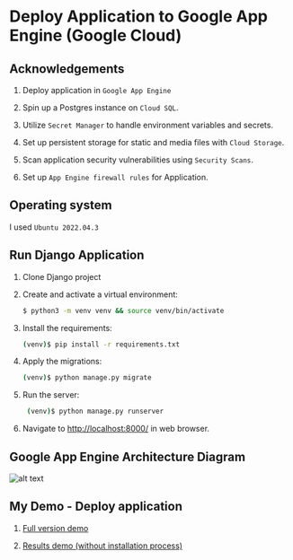# Deploy Application to Google App Engine (Google Cloud)

## Acknowledgements

1. Deploy application in `Google App Engine`

3. Spin up a Postgres instance on `Cloud SQL`.

5. Utilize `Secret Manager` to handle environment variables and secrets.

7. Set up persistent storage for static and media files with `Cloud Storage`.

9. Scan application security vulnerabilities using `Security Scans`.

10. Set up `App Engine firewall rules` for Application.

## Operating system

I used `Ubuntu 2022.04.3`

## Run Django Application

1. Clone Django project

2. Create and activate a virtual environment:

    ```sh
    $ python3 -m venv venv && source venv/bin/activate
    ```

3. Install the requirements:

    ```sh
    (venv)$ pip install -r requirements.txt
    ```

4. Apply the migrations:

    ```sh
    (venv)$ python manage.py migrate
    ```

5. Run the server:

   ```sh
    (venv)$ python manage.py runserver
    ```

 6. Navigate to [http://localhost:8000/](http://localhost:8000/) in web browser.

## Google App Engine Architecture Diagram

![alt text](ModelGAE.png)

## My Demo - Deploy application

1. [Full version demo](https://drive.google.com/file/d/1XPSelk2VsdQ3uyk4D1B5ORSNQDvIJUJr/view?usp=sharing)

3. [Results demo (without installation process)](https://drive.google.com/file/d/1rRK3a8bwlTIZLxiO2zxNOHEhgSG9-Bwy/view?usp=sharing)

